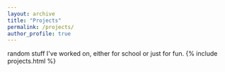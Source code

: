 ```yaml
---
layout: archive
title: "Projects"
permalink: /projects/
author_profile: true
---
```

random stuff I've worked on, either for school or just for fun.
{% include projects.html %}